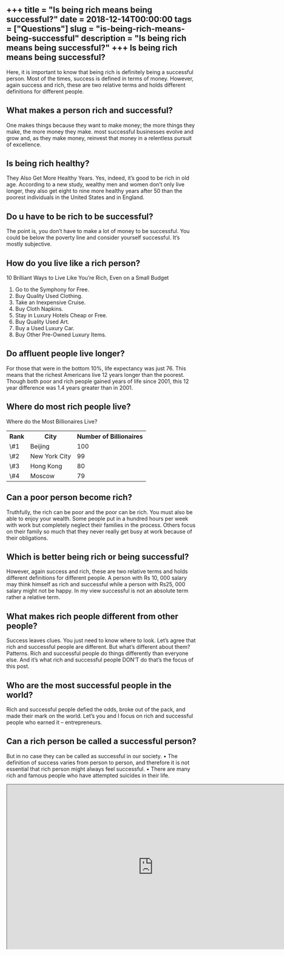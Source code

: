 +++
title = "Is being rich means being successful?"
date = 2018-12-14T00:00:00
tags = ["Questions"]
slug = "is-being-rich-means-being-successful"
description = "Is being rich means being successful?"
+++
Is being rich means being successful?
-------------------------------------

Here, it is important to know that being rich is definitely being a successful person. Most of the times, success is defined in terms of money. However, again success and rich, these are two relative terms and holds different definitions for different people.

What makes a person rich and successful?
----------------------------------------

One makes things because they want to make money; the more things they make, the more money they make. most successful businesses evolve and grow and, as they make money, reinvest that money in a relentless pursuit of excellence.

Is being rich healthy?
----------------------

They Also Get More Healthy Years. Yes, indeed, it’s good to be rich in old age. According to a new study, wealthy men and women don’t only live longer, they also get eight to nine more healthy years after 50 than the poorest individuals in the United States and in England.

Do u have to be rich to be successful?
--------------------------------------

The point is, you don’t have to make a lot of money to be successful. You could be below the poverty line and consider yourself successful. It’s mostly subjective.

How do you live like a rich person?
-----------------------------------

10 Brilliant Ways to Live Like You’re Rich, Even on a Small Budget

1. Go to the Symphony for Free.
2. Buy Quality Used Clothing.
3. Take an Inexpensive Cruise.
4. Buy Cloth Napkins.
5. Stay in Luxury Hotels Cheap or Free.
6. Buy Quality Used Art.
7. Buy a Used Luxury Car.
8. Buy Other Pre-Owned Luxury Items.

Do affluent people live longer?
-------------------------------

For those that were in the bottom 10%, life expectancy was just 76. This means that the richest Americans live 12 years longer than the poorest. Though both poor and rich people gained years of life since 2001, this 12 year difference was 1.4 years greater than in 2001.

Where do most rich people live?
-------------------------------

Where do the Most Billionaires Live?

<table><tr><th>Rank</th><th>City</th><th>Number of Billionaires</th></tr><tr><td>\#1</td><td>Beijing</td><td>100</td></tr><tr><td>\#2</td><td>New York City</td><td>99</td></tr><tr><td>\#3</td><td>Hong Kong</td><td>80</td></tr><tr><td>\#4</td><td>Moscow</td><td>79</td></tr></table>

Can a poor person become rich?
------------------------------

Truthfully, the rich can be poor and the poor can be rich. You must also be able to enjoy your wealth. Some people put in a hundred hours per week with work but completely neglect their families in the process. Others focus on their family so much that they never really get busy at work because of their obligations.

Which is better being rich or being successful?
-----------------------------------------------

However, again success and rich, these are two relative terms and holds different definitions for different people. A person with Rs 10, 000 salary may think himself as rich and successful while a person with Rs25, 000 salary might not be happy. In my view successful is not an absolute term rather a relative term.

What makes rich people different from other people?
---------------------------------------------------

Success leaves clues. You just need to know where to look. Let’s agree that rich and successful people are different. But what’s different about them? Patterns. Rich and successful people do things differently than everyone else. And it’s what rich and successful people DON’T do that’s the focus of this post.

Who are the most successful people in the world?
------------------------------------------------

Rich and successful people defied the odds, broke out of the pack, and made their mark on the world. Let’s you and I focus on rich and successful people who earned it – entrepreneurs.

Can a rich person be called a successful person?
------------------------------------------------

But in no case they can be called as successful in our society. • The definition of success varies from person to person, and therefore it is not essential that rich person might always feel successful. • There are many rich and famous people who have attempted suicides in their life.

<iframe allow="accelerometer; autoplay; clipboard-write; encrypted-media; gyroscope; picture-in-picture" allowfullscreen="" class="__youtube_prefs__  epyt-is-override  no-lazyload" data-no-lazy="1" data-origheight="433" data-origwidth="770" data-skipgform_ajax_framebjll="" height="433" id="_ytid_24840" loading="lazy" src="https://www.youtube.com/embed/8YEZYNhAohs?enablejsapi=1&autoplay=0&cc_load_policy=0&cc_lang_pref=&iv_load_policy=1&loop=0&modestbranding=0&rel=1&fs=1&playsinline=0&autohide=2&theme=dark&color=red&controls=1&" title="YouTube player" width="770"></iframe>